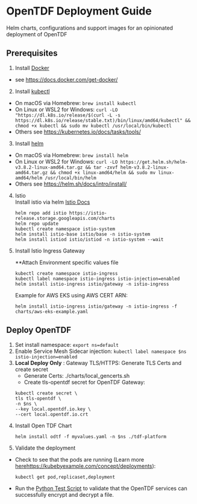 # OpenTDF Deployment Guide

Helm charts, configurations and support images for an opinionated deployment of OpenTDF

## Prerequisites
1. Install [Docker](https://www.docker.com/)

  - see https://docs.docker.com/get-docker/

2. Install [kubectl](https://kubernetes.io/docs/reference/kubectl/overview/)

  - On macOS via Homebrew: `brew install kubectl`
  - On Linux or WSL2 for Windows: `curl -LO "https://dl.k8s.io/release/$(curl -L -s https://dl.k8s.io/release/stable.txt)/bin/linux/amd64/kubectl" && chmod +x kubectl && sudo mv kubectl /usr/local/bin/kubectl`
  - Others see https://kubernetes.io/docs/tasks/tools/

3. Install [helm](https://helm.sh/)

  - On macOS via Homebrew: `brew install helm`
  - On Linux or WSL2 for Windows: `curl -LO https://get.helm.sh/helm-v3.8.2-linux-amd64.tar.gz && tar -zxvf helm-v3.8.2-linux-amd64.tar.gz && chmod +x linux-amd64/helm && sudo mv linux-amd64/helm /usr/local/bin/helm`
  - Others see https://helm.sh/docs/intro/install/
4. Istio  
Install istio via helm [Istio Docs](https://istio.io/latest/docs/setup/install/helm/)
    ```
    helm repo add istio https://istio-release.storage.googleapis.com/charts
    helm repo update  
    kubectl create namespace istio-system
    helm install istio-base istio/base -n istio-system
    helm install istiod istio/istiod -n istio-system --wait
    ```

5. Install Istio Ingress Gateway

   **Attach Environment specific values file 

   ```
   kubectl create namespace istio-ingress
   kubectl label namespace istio-ingress istio-injection=enabled
   helm install istio-ingress istio/gateway -n istio-ingress
   ```
   Example for AWS EKS using AWS CERT ARN:
   ```
   helm install istio-ingress istio/gateway -n istio-ingress -f charts/aws-eks-example.yaml
   ```
## Deploy OpenTDF
 1. Set install namespace: ```export ns=default```
 1. Enable Service Mesh Sidecar injection: ```kubectl label namespace $ns istio-injection=enabled```
 1. **Local Deploy Only** : Gateway TLS/HTTPS: Generate TLS Certs and create secret
    - Generate Certs:  ./charts/local_gencerts.sh
    - Create tls-opentdf secret for OpenTDF Gateway:
    ```
    kubectl create secret \
    tls tls-opentdf \
    -n $ns \
    --key local.opentdf.io.key \
    --cert local.opentdf.io.crt
    ```
 2. Install Open TDF Chart
     ```
     helm install odtf -f myvalues.yaml -n $ns ./tdf-platform
      ```
 3. Validate the deployment  
   - Check to see that the pods are running (Learn more [here]()https://kubebyexample.com/concept/deployments):
      ```
      kubectl get pod,replicaset,deployment
      ```
   - Run the [Python Test Script](quickstart/tests/oidc-auth.py) to validate that the OpenTDF services can successfully encrypt and decrypt a file.
        

